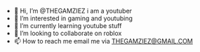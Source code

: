 - 👋 Hi, I’m @THEGAMZIEZ i am a youtuber
- 👀 I’m interested in gaming and youtubing
- 🌱 I’m currently learning youtube stuff
- 💞️ I’m looking to collaborate on roblox
- 📫 How to reach me email me via THEGAMZIEZ@GMAIL.COM

<!---
THEGAMZIEZ/THEGAMZIEZ is a ✨ special ✨ repository because its `README.md` (this file) appears on your GitHub profile.
You can click the Preview link to take a look at your changes.
--->
